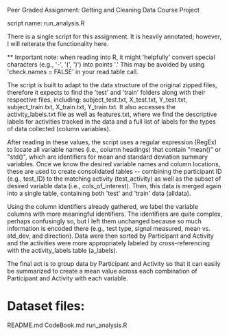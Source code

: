 Peer Graded Assignment: Getting and Cleaning Data Course Project

script name: run_analysis.R

There is a single script for this assignment.  It is heavily annotated; however, I will reiterate the functionality here.

** Important note: when reading into R, it might 'helpfully' convert special characters (e.g., '-', '(', ')') into points '.'  This may be avoided by using 'check.names = FALSE' in your read.table call.

The script is built to adapt to the data structure of the original zipped files, therefore it expects to find the 'test' and 'train' folders along with their respective files, including: subject_test.txt, X_test.txt, Y_test.txt, subject_train.txt, X_train.txt, Y_train.txt.  It also accesses the activity_labels.txt file as well as features.txt, where we find the descriptive labels for activities tracked in the data and a full list of labels for the types of data collected (column variables).

After reading in these values, the script uses a regular expression (RegEx) to locate all variable names (i.e., column headings) that contain "mean()" or "std()", which are identifiers for mean and standard deviation summary variables.  Once we know the desired variable names and column locations, these are used to create consolidated tables -- combining the participant ID (e.g., test_ID) to the matching activity (test_activity) as well as the subset of desired variable data (i.e., cols_of_interest).  Then, this data is merged again into a single table, containing both 'test' and 'train' data (alldata).

Using the column identifiers already gathered, we label the variable columns with more meaningful identifiers.  The identifiers are quite complex, perhaps confusingly so, but I left them unchanged because so much information is encoded there (e.g., test type, signal measured, mean vs. std_dev, and direction).  Data were then sorted by Participant and Activity and the activities were more appropriately labeled by cross-referencing with the activity_labels table (a_labels).

The final act is to group data by Participant and Activity so that it can easily be summarized to create a mean value across each combination of Participant and Activity with each variable.

Dataset files:
================
README.md
CodeBook.md
run_analysis.R
